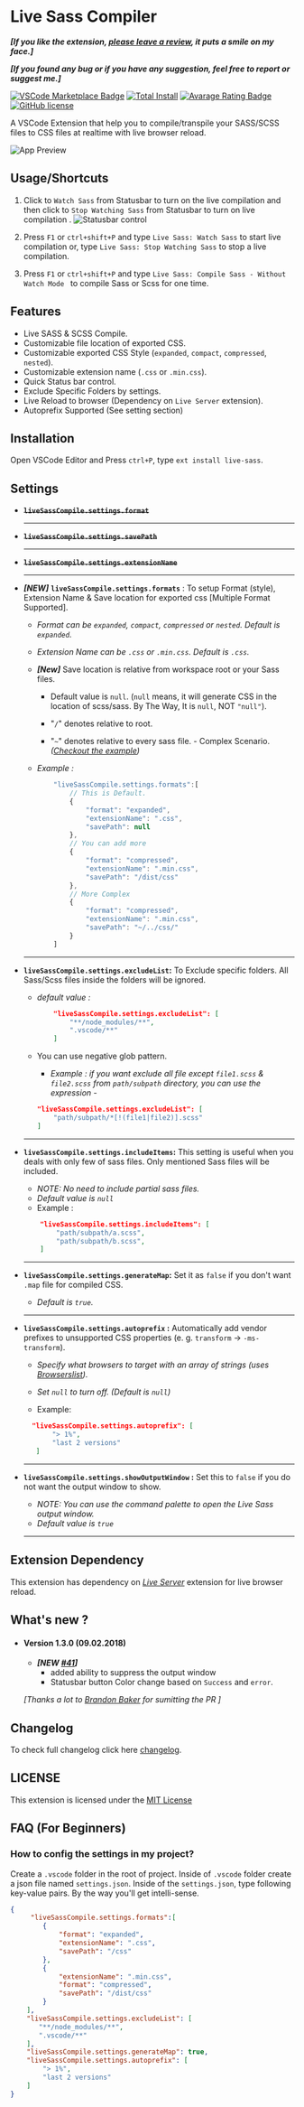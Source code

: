 
# Live Sass Compiler

**_[If you like the extension, [please leave a review](https://marketplace.visualstudio.com/items?itemName=ritwickdey.live-sass#review-details), it puts a smile on my face.]_**

**_[If you found any bug or if you have any suggestion, feel free to report or suggest me.]_**

[![VSCode Marketplace Badge](https://img.shields.io/vscode-marketplace/v/ritwickdey.live-sass.svg?label=VSCode%20Marketplace&style=flat-square)](https://marketplace.visualstudio.com/items?itemName=ritwickdey.live-sass) [![Total Install](https://img.shields.io/vscode-marketplace/d/ritwickdey.live-sass.svg?style=flat-square)](https://marketplace.visualstudio.com/items?itemName=ritwickdey.live-sass) [![Avarage Rating Badge](https://img.shields.io/vscode-marketplace/r/ritwickdey.live-sass.svg?style=flat-square)](https://marketplace.visualstudio.com/items?itemName=ritwickdey.live-sass) [![GitHub license](https://img.shields.io/badge/license-MIT-blue.svg?style=flat-square)](https://github.com/ritwickdey/vscode-live-sass-compiler/)

A VSCode Extension that help you to compile/transpile your SASS/SCSS files to CSS files at realtime with live browser reload.

![App Preview](./images/Screenshot/AnimatedPreview.gif)

## Usage/Shortcuts
1. Click to `Watch Sass` from Statusbar to turn on the live compilation and then click to `Stop Watching Sass` from Statusbar to turn on live compilation . 
![Statusbar control](./images/Screenshot/statusbar.jpg)

2. Press `F1` or `ctrl+shift+P` and type `Live Sass: Watch Sass` to start live compilation or, type `Live Sass: Stop Watching Sass` to stop a live compilation.
3. Press `F1` or `ctrl+shift+P` and type `Live Sass: Compile Sass - Without Watch Mode ` to compile Sass or Scss for one time.

## Features
* Live SASS & SCSS Compile.
* Customizable file location of exported CSS.
* Customizable exported CSS Style (`expanded`, `compact`, `compressed`, `nested`).
* Customizable extension name (`.css` or `.min.css`).
* Quick Status bar control.
* Exclude Specific Folders by settings. 
* Live Reload to browser (Dependency on `Live Server` extension).
* Autoprefix Supported (See setting section)

## Installation
Open VSCode Editor and Press `ctrl+P`, type `ext install live-sass`.

## Settings
* ~~**`liveSassCompile.settings.format`**~~
    <hr>
* ~~**`liveSassCompile.settings.savePath`**~~
    <hr>
* ~~**`liveSassCompile.settings.extensionName`**~~

    <hr>
* ***[NEW]***   **`liveSassCompile.settings.formats`** :  To setup Format (style), Extension Name & Save location for exported css [Multiple Format Supported].

    * *Format can be _`expanded`_, _`compact`_, _`compressed`_ or _`nested`_. _Default is  `expanded`._*

    * *Extension Name can be `.css` or `.min.css`. Default is `.css`.*
     
    * ***[New]***   Save location is relative from workspace root or your Sass files. 
        * Default value is `null`. (`null` means, it will generate CSS in the location of scss/sass. By The Way, It is `null`, NOT `"null"`).
        
        * "`/`" denotes relative to root.
        
        * "`~`" denotes relative to every sass file. - Complex Scenario. *([Checkout the example](https://github.com/ritwickdey/vscode-live-sass-compiler/issues/26#issue-274641546))*
        
    * *Example :*
        
        ```js
            "liveSassCompile.settings.formats":[
                // This is Default.
                {
                    "format": "expanded",
                    "extensionName": ".css",
                    "savePath": null
                },
                // You can add more
                {
                    "format": "compressed",
                    "extensionName": ".min.css",
                    "savePath": "/dist/css"
                },
                // More Complex
                {
                    "format": "compressed",
                    "extensionName": ".min.css",
                    "savePath": "~/../css/"
                }
            ]
        ```
    <hr>
* **`liveSassCompile.settings.excludeList`:** To Exclude specific folders. All Sass/Scss files inside the folders will be ignored.
    * _default value :_
        ```json
            "liveSassCompile.settings.excludeList": [ 
                "**/node_modules/**",
                ".vscode/**" 
            ]
        ```
    * You can use negative glob pattern.
        
        * _Example : if you want exclude all file except `file1.scss` & `file2.scss` from `path/subpath` directory, you can use the expression -_  
        
        ```json
        "liveSassCompile.settings.excludeList": [
            "path/subpath/*[!(file1|file2)].scss"
        ]
        ```
    <hr>
* **`liveSassCompile.settings.includeItems`:** This setting is useful when you deals with only few of sass files. Only mentioned Sass files will be included. 

    * *NOTE: No need to include partial sass files.*
    * *Default value is `null`*
    * Example :
    ```json
        "liveSassCompile.settings.includeItems": [
            "path/subpath/a.scss",
            "path/subpath/b.scss",
        ]
    ``` 
    <hr>
* **`liveSassCompile.settings.generateMap`:** Set it as `false` if you don't want `.map` file for compiled CSS. 
    * _Default is `true`._
    
    <hr>
* **`liveSassCompile.settings.autoprefix` :**
    Automatically add vendor prefixes to unsupported CSS properties (e. g. `transform` -> `-ms-transform`). 
    
    * _Specify what browsers to target with an array of strings (uses [Browserslist](https://github.com/ai/browserslist))._ 
    * _Set `null` to turn off. (Default is `null`)_

    * Example: 
     ```json
       "liveSassCompile.settings.autoprefix": [
            "> 1%",
            "last 2 versions"
        ]
     ``` 
     <hr>
* **`liveSassCompile.settings.showOutputWindow` :** Set this to `false` if you do not want the output window to show.    
    * *NOTE: You can use the command palette to open the Live Sass output window.*
    * *Default value is `true`*

     <hr>

## Extension Dependency 
This extension has dependency on _[Live Server](https://marketplace.visualstudio.com/items?itemName=ritwickdey.LiveServer)_ extension for live browser reload.

## What's new ?

* #### Version 1.3.0 (09.02.2018)
    * ***[NEW [#41](https://github.com/ritwickdey/vscode-live-sass-compiler/pull/41)]***
        - added ability to suppress the output window
        - Statusbar button Color change based on `Success` and `error`.
     
     _[Thanks a lot to [Brandon Baker](https://github.com/bmwigglestein) for sumitting the PR ]_
    


## Changelog
To check full changelog click here [changelog](CHANGELOG.md).

## LICENSE
This extension is licensed under the [MIT License](LICENSE)

## FAQ (For Beginners)

### How to config the settings in my project?

Create a `.vscode` folder in the root of project. Inside of `.vscode` folder create a json file named `settings.json`.
Inside of the `settings.json`, type following key-value pairs. By the way you'll get intelli-sense.

```json
{
     "liveSassCompile.settings.formats":[
        {
            "format": "expanded",
            "extensionName": ".css",
            "savePath": "/css"
        },
        {
            "extensionName": ".min.css",
            "format": "compressed",
            "savePath": "/dist/css"
        }
    ],
    "liveSassCompile.settings.excludeList": [
       "**/node_modules/**",
       ".vscode/**"
    ],
    "liveSassCompile.settings.generateMap": true,
    "liveSassCompile.settings.autoprefix": [
        "> 1%",
        "last 2 versions"
    ]
}
```